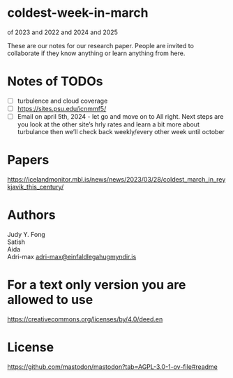 # coldest-week-in-march
of 2023 and 2022 and 2024 and 2025

These are our notes for our research paper. People are invited to collaborate if they know anything or learn anything from here.

# Notes of TODOs
- [ ] turbulence and cloud coverage
- [ ] https://sites.psu.edu/icnmmf5/
- [ ] Email on april 5th, 2024 - let go and move on to All right. Next steps are you look at the other site’s hrly rates and learn a bit more about turbulance then we’ll check back weekly/every other week until october

# Papers
https://icelandmonitor.mbl.is/news/news/2023/03/28/coldest_march_in_reykjavik_this_century/

# Authors

Judy Y. Fong \
Satish \
Aida \
Adri-max adri-max@einfaldlegahugmyndir.is

# For a text only version you are allowed to use
https://creativecommons.org/licenses/by/4.0/deed.en

# License
https://github.com/mastodon/mastodon?tab=AGPL-3.0-1-ov-file#readme
